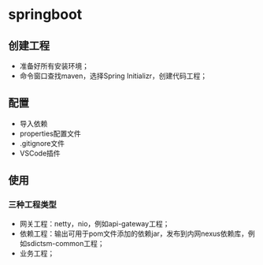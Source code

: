 # springboot

## 创建工程

- 准备好所有安装环境；
- 命令窗口查找maven，选择Spring Initializr，创建代码工程；

## 配置

- 导入依赖
- properties配置文件
- .gitignore文件
- VSCode插件

## 使用

### 三种工程类型

- 网关工程：netty，nio，例如api-gateway工程；
- 依赖工程：输出可用于pom文件添加的依赖jar，发布到内网nexus依赖库，例如sdictsm-common工程；
- 业务工程；
